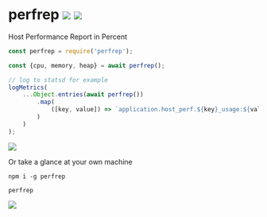 # perfrep [![](https://img.shields.io/npm/v/perfrep.svg)](https://www.npmjs.com/package/perfrep) [![](https://img.shields.io/badge/source--000000.svg?logo=github&style=social)](https://github.com/omrilotan/mono/tree/master/packages/perfrep)

Host Performance Report in Percent

```js
const perfrep = require('perfrep');

const {cpu, memory, heap} = await perfrep();

// log to statsd for example
logMetrics(
	...Object.entries(await perfrep())
		.map(
			([key, value]) => `application.host_perf.${key}_usage:${value}|ms|@0.1`
		)
	)
);
```

![](https://user-images.githubusercontent.com/516342/49897016-9af59700-fe5d-11e8-9af3-9013809a6a94.png)

Or take a glance at your own machine
```
npm i -g perfrep

perfrep
```

![](https://user-images.githubusercontent.com/516342/49897116-e740d700-fe5d-11e8-8d59-903bbaf73cfe.png)
